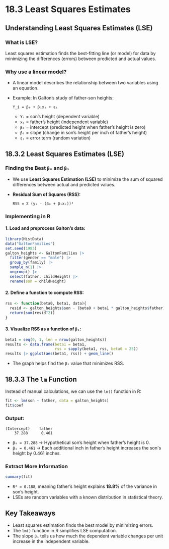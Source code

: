 # 18.3 Least Squares Estimates

## Understanding Least Squares Estimates (LSE)

### What is LSE?
Least squares estimation finds the best-fitting line (or model) for data by minimizing the differences (errors) between predicted and actual values.

### Why use a linear model?
- A linear model describes the relationship between two variables using an equation.
- Example: In Galton’s study of father-son heights:
  
  ```
  Y_i = β₀ + β₁xᵢ + εᵢ
  ```

  - `Yᵢ` = son’s height (dependent variable)
  - `xᵢ` = father’s height (independent variable)
  - `β₀` = intercept (predicted height when father’s height is zero)
  - `β₁` = slope (change in son’s height per inch of father’s height)
  - `εᵢ` = error term (random variation)

## 18.3.2 Least Squares Estimates (LSE)

### Finding the Best `β₀` and `β₁`
- We use **Least Squares Estimation (LSE)** to minimize the sum of squared differences between actual and predicted values.
- **Residual Sum of Squares (RSS):**

  ```
  RSS = Σ (yᵢ - (β₀ + β₁xᵢ))²
  ```

### Implementing in R
#### 1. Load and preprocess Galton’s data:

```r
library(HistData)
data("GaltonFamilies")
set.seed(1983)
galton_heights <- GaltonFamilies |>
  filter(gender == "male") |>
  group_by(family) |>
  sample_n(1) |>
  ungroup() |>
  select(father, childHeight) |>
  rename(son = childHeight)
```

#### 2. Define a function to compute RSS:

```r
rss <- function(beta0, beta1, data){
  resid <- galton_heights$son - (beta0 + beta1 * galton_heights$father)
  return(sum(resid^2))
}
```

#### 3. Visualize RSS as a function of `β₁`:

```r
beta1 = seq(0, 1, len = nrow(galton_heights))
results <- data.frame(beta1 = beta1,
                      rss = sapply(beta1, rss, beta0 = 25))
results |> ggplot(aes(beta1, rss)) + geom_line()
```

- The graph helps find the `β₁` value that minimizes RSS.

## 18.3.3 The `lm` Function

Instead of manual calculations, we can use the `lm()` function in R:

```r
fit <- lm(son ~ father, data = galton_heights)
fit$coef
```

### Output:

```
(Intercept)    father 
    37.288      0.461
```

- `β₀ = 37.288` → Hypothetical son’s height when father’s height is 0.
- `β₁ = 0.461` → Each additional inch in father’s height increases the son's height by 0.461 inches.

### Extract More Information

```r
summary(fit)
```

- `R² = 0.188`, meaning father’s height explains **18.8%** of the variance in son’s height.
- LSEs are random variables with a known distribution in statistical theory.

## Key Takeaways
- Least squares estimation finds the best model by minimizing errors.
- The `lm()` function in R simplifies LSE computation.
- The slope `β₁` tells us how much the dependent variable changes per unit increase in the independent variable.
